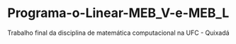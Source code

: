 # Programa-o-Linear-MEB_V-e-MEB_L
Trabalho final da disciplina de matemática computacional na UFC - Quixadá
